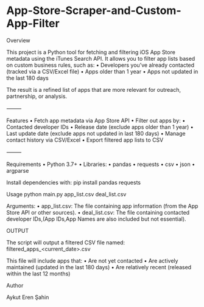 # App-Store-Scraper-and-Custom-App-Filter
Overview

This project is a Python tool for fetching and filtering iOS App Store metadata using the iTunes Search API.
It allows you to filter app lists based on custom business rules, such as:
	•	Developers you’ve already contacted (tracked via a CSV/Excel file)
	•	Apps older than 1 year
	•	Apps not updated in the last 180 days

The result is a refined list of apps that are more relevant for outreach, partnership, or analysis.

⸻

Features
	•	Fetch app metadata via App Store API
	•	Filter out apps by:
	•	Contacted developer IDs
	•	Release date (exclude apps older than 1 year)
	•	Last update date (exclude apps not updated in last 180 days)
	•	Manage contact history via CSV/Excel
	•	Export filtered app lists to CSV

⸻

Requirements
	•	Python 3.7+
	•	Libraries:
	•	pandas
	•	requests
	•	csv
	•	json
	•	argparse

Install dependencies with:
  pip install pandas requests

Usage
  python main.py app_list.csv deal_list.csv

Arguments:
	•	app_list.csv: The file containing app information (from the App Store API or other sources).
	•	deal_list.csv: The file containing contacted developer IDs,(App IDs,App Names are also included but not essential).

OUTPUT

The script will output a filtered CSV file named:
  filtered_apps_<current_date>.csv

This file will include apps that:
	•	Are not yet contacted
	•	Are actively maintained (updated in the last 180 days)
	•	Are relatively recent (released within the last 12 months)

Author

Aykut Eren Şahin
